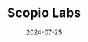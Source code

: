 ---  
layout: startup_page  
title: "Scopio Labs"  
id: "scopiolabs.com"  
permalink: "/scopiolabsscopiolabs.com07252024/"  
website: "https://scopiolabs.com/"  
funding_round: "Series D"  
funding_amount: "$42M"  
investors: "Fortissimo Capital, existing investors"  
about: "Scopio Labs develops Full-Field Digital Cell Morphology imaging and analysis platforms using computational photography to provide high-resolution digital imaging of thousands of cells. This allows lab practitioners a full-field view, eliminating the need for manual microscopy and enhancing workflow efficiency in blood cell analysis. The platform combines clinical AI-based decision support for better diagnostics and faster patient care."  
markets: "Healthtech, AI, Hematology, Digital Imaging"  
hq: "Tel Aviv, Israel"  
founded_year: "2015"  
linkedin: "https://www.linkedin.com/company/scopio-labs"  
twitter: "https://twitter.com/scopio_labs"  
instagram: ""  
facebook: "https://www.facebook.com/scopiolabs"  
crunchbase: "https://www.crunchbase.com/organization/scopio-2"  
pitchbook: ""  

date_display: "25-Jul-2024"  
date: "2024-07-25"

# SEO Optimization  
meta_title: "Scopio Labs - Series D Funding ($42M)"  
meta_description: "Scopio Labs, Scopio Labs develops Full-Field Digital Cell Morphology imaging and analysis platforms using computational photography to provide high-resolution digi..."  
meta_keywords: "Scopio Labs, Healthtech, AI, Hematology, Digital Imaging, Series D funding"  
canonical_url: "https://startup.projectstartups.com/scopiolabsscopiolabs.com07252024/"  
---
